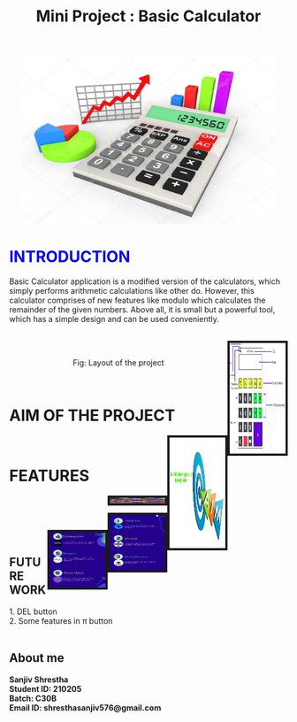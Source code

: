 # <p align = "center"> Mini Project : Basic Calculator </p>
<br>
<p align="center">
  <img width="460" height="300" src="https://github.com/sanjiv576/BasicCalculatorMiniProject/blob/master/images/cover.jpeg">
</p>

<p> <font color=blue><h1>INTRODUCTION </font></h1> </p>

Basic Calculator application is a modified version of the calculators, which simply performs arithmetic calculations like other do. However, this calculator comprises of new features like modulo which calculates the remainder of the given numbers. Above all, it is small but a powerful tool, which has a simple design and can be used conveniently.
<br>
<br>
 <p align = "right"><img src="https://github.com/sanjiv576/BasicCalculatorMiniProject/blob/master/images/basic_calculator_design.png"  style="width: 20%; height: 200px; float:right;" border="4" alt="Sorry! an image can't find">
  <br>
 <p align = "center">Fig: Layout of the project</p>
 
 <br>
 
 <h1>AIM OF THE PROJECT</h1>
 
<p align = "right"><img src="https://github.com/sanjiv576/BasicCalculatorMiniProject/blob/master/images/aim_of_project.png" style="width: 20%; height: 200px; float:right;" border="4" alt="Sorry! an image can't find">
  <br>
  
<h1>FEATURES</h1>
 
<p align = "right"><img src="https://github.com/sanjiv576/BasicCalculatorMiniProject/blob/master/images/1-feature.png" style="width: 20%; height: 10px; float:right;" border="4" alt="Sorry! an image can't find">
  <br>
  
 
<p align = "right"><img src="https://github.com/sanjiv576/BasicCalculatorMiniProject/blob/master/images/2-feature.png" style="width: 20%; height: 100px; float:right;" border="4" alt="Sorry! an image can't find">
  <br>
  
  <p align = "right"><img src="https://github.com/sanjiv576/BasicCalculatorMiniProject/blob/master/images/3-feature.png" style="width: 20%; height: 100px; float:right;" border="4" alt="Sorry! an image can't find">
  <br>
<h2>FUTURE WORK</h2>
1. DEL button <br>
2. Some features in π button
<br><br>
<h2>About me</h2>
<strong>
Sanjiv Shrestha <br> 
Student ID: 210205 <br>
Batch: C30B <br>
Email ID: shresthasanjiv576@gmail.com <br>
</strong>
